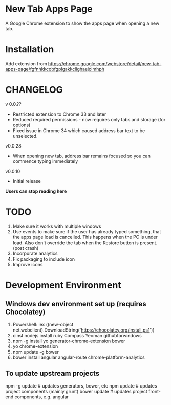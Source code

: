 New Tab Apps Page
=================

A Google Chrome extension to show the apps page when opening a new tab.

# Installation

Add extension from https://chrome.google.com/webstore/detail/new-tab-apps-page/fgfnhkkcobfgplgakkclighaejoimhph

# CHANGELOG

v 0.0.??
* Restricted extension to Chrome 33 and later
* Reduced required permissions - now requires only tabs and storage (for options)
* Fixed issue in Chrome 34 which caused address bar text to be unselected.

v0.0.28
* When opening new tab, address bar remains focused so you can commence typing immediately

v0.0.10
* Initial release

**Users can stop reading here**

# TODO

1. Make sure it works with multiple windows
2. Use events to make sure if the user has already typed something, that the apps page load is cancelled. This happens when the PC is under load.
Also don't override the tab when the Restore button is present. (post crash)
3. Incorporate analytics
4. Fix packaging to include icon
5. Improve icons

# Development Environment

## Windows dev environment set up (requires Chocolatey)

1. Powershell: iex ((new-object net.webclient).DownloadString('https://chocolatey.org/install.ps1'))
3. cinst nodejs.install ruby Compass Yeoman githubforwindows
4. npm -g install yo generator-chrome-extension bower
5. yo chrome-extension
6. npm update -g bower
7. bower install angular angular-route chrome-platform-analytics

## To update upstream projects

npm -g update   # updates generators, bower, etc
npm update      # updates project components (mainly grunt)
bower update    # updates project front-end components, e.g. angular